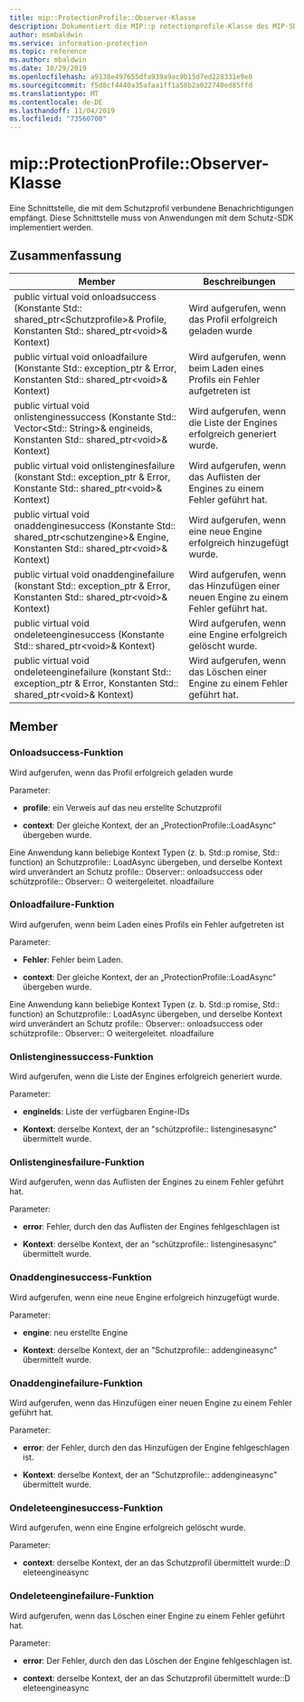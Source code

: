 ```yaml
---
title: mip::ProtectionProfile::Observer-Klasse
description: Dokumentiert die MIP::p rotectionprofile-Klasse des MIP-SDK (Microsoft Information Protection).
author: msmbaldwin
ms.service: information-protection
ms.topic: reference
ms.author: mbaldwin
ms.date: 10/29/2019
ms.openlocfilehash: a9138e497655dfa939a9ac9b15d7ed228331e9e0
ms.sourcegitcommit: f5d8cf4440a35afaa1ff1a58b2a022740ed85ffd
ms.translationtype: MT
ms.contentlocale: de-DE
ms.lasthandoff: 11/04/2019
ms.locfileid: "73560700"
---
```

# <a name="class-mipprotectionprofileobserver"></a>mip::ProtectionProfile::Observer-Klasse 
Eine Schnittstelle, die mit dem Schutzprofil verbundene Benachrichtigungen empfängt.
Diese Schnittstelle muss von Anwendungen mit dem Schutz-SDK implementiert werden.
  
## <a name="summary"></a>Zusammenfassung
 Member                        | Beschreibungen                                
--------------------------------|---------------------------------------------
public virtual void onloadsuccess (Konstante Std:: shared_ptr\<Schutzprofile\>& Profile, Konstanten Std:: shared_ptr\<void\>& Kontext)  |  Wird aufgerufen, wenn das Profil erfolgreich geladen wurde
public virtual void onloadfailure (Konstante Std:: exception_ptr & Error, Konstanten Std:: shared_ptr\<void\>& Kontext)  |  Wird aufgerufen, wenn beim Laden eines Profils ein Fehler aufgetreten ist
public virtual void onlistenginessuccess (Konstante Std:: Vector\<Std:: String\>& engineids, Konstanten Std:: shared_ptr\<void\>& Kontext)  |  Wird aufgerufen, wenn die Liste der Engines erfolgreich generiert wurde.
public virtual void onlistenginesfailure (konstant Std:: exception_ptr & Error, Konstante Std:: shared_ptr\<void\>& Kontext)  |  Wird aufgerufen, wenn das Auflisten der Engines zu einem Fehler geführt hat.
public virtual void onaddenginesuccess (Konstante Std:: shared_ptr\<schutzengine\>& Engine, Konstanten Std:: shared_ptr\<void\>& Kontext)  |  Wird aufgerufen, wenn eine neue Engine erfolgreich hinzugefügt wurde.
public virtual void onaddenginefailure (konstant Std:: exception_ptr & Error, Konstanten Std:: shared_ptr\<void\>& Kontext)  |  Wird aufgerufen, wenn das Hinzufügen einer neuen Engine zu einem Fehler geführt hat.
public virtual void ondeleteenginesuccess (Konstante Std:: shared_ptr\<void\>& Kontext)  |  Wird aufgerufen, wenn eine Engine erfolgreich gelöscht wurde.
public virtual void ondeleteenginefailure (konstant Std:: exception_ptr & Error, Konstanten Std:: shared_ptr\<void\>& Kontext)  |  Wird aufgerufen, wenn das Löschen einer Engine zu einem Fehler geführt hat.
  
## <a name="members"></a>Member
  
### <a name="onloadsuccess-function"></a>Onloadsuccess-Funktion
Wird aufgerufen, wenn das Profil erfolgreich geladen wurde

Parameter:  
* **profile**: ein Verweis auf das neu erstellte Schutzprofil


* **context**: Der gleiche Kontext, der an „ProtectionProfile::LoadAsync“ übergeben wurde.


Eine Anwendung kann beliebige Kontext Typen (z. b. Std::p romise, Std:: function) an Schutzprofile:: LoadAsync übergeben, und derselbe Kontext wird unverändert an Schutz profile:: Observer:: onloadsuccess oder schützprofile:: Observer:: O weitergeleitet. nloadfailure
  
### <a name="onloadfailure-function"></a>Onloadfailure-Funktion
Wird aufgerufen, wenn beim Laden eines Profils ein Fehler aufgetreten ist

Parameter:  
* **Fehler**: Fehler beim Laden. 


* **context**: Der gleiche Kontext, der an „ProtectionProfile::LoadAsync“ übergeben wurde.


Eine Anwendung kann beliebige Kontext Typen (z. b. Std::p romise, Std:: function) an Schutzprofile:: LoadAsync übergeben, und derselbe Kontext wird unverändert an Schutz profile:: Observer:: onloadsuccess oder schützprofile:: Observer:: O weitergeleitet. nloadfailure
  
### <a name="onlistenginessuccess-function"></a>Onlistenginessuccess-Funktion
Wird aufgerufen, wenn die Liste der Engines erfolgreich generiert wurde.

Parameter:  
* **engineIds**: Liste der verfügbaren Engine-IDs 


* **Kontext**: derselbe Kontext, der an "schützprofile:: listenginesasync" übermittelt wurde.


  
### <a name="onlistenginesfailure-function"></a>Onlistenginesfailure-Funktion
Wird aufgerufen, wenn das Auflisten der Engines zu einem Fehler geführt hat.

Parameter:  
* **error**: Fehler, durch den das Auflisten der Engines fehlgeschlagen ist 


* **Kontext**: derselbe Kontext, der an "schützprofile:: listenginesasync" übermittelt wurde.


  
### <a name="onaddenginesuccess-function"></a>Onaddenginesuccess-Funktion
Wird aufgerufen, wenn eine neue Engine erfolgreich hinzugefügt wurde.

Parameter:  
* **engine**: neu erstellte Engine 


* **Kontext**: derselbe Kontext, der an "Schutzprofile:: addengineasync" übermittelt wurde.


  
### <a name="onaddenginefailure-function"></a>Onaddenginefailure-Funktion
Wird aufgerufen, wenn das Hinzufügen einer neuen Engine zu einem Fehler geführt hat.

Parameter:  
* **error**: der Fehler, durch den das Hinzufügen der Engine fehlgeschlagen ist. 


* **Kontext**: derselbe Kontext, der an "Schutzprofile:: addengineasync" übermittelt wurde.


  
### <a name="ondeleteenginesuccess-function"></a>Ondeleteenginesuccess-Funktion
Wird aufgerufen, wenn eine Engine erfolgreich gelöscht wurde.

Parameter:  
* **context**: derselbe Kontext, der an das Schutzprofil übermittelt wurde::D eleteengineasync


  
### <a name="ondeleteenginefailure-function"></a>Ondeleteenginefailure-Funktion
Wird aufgerufen, wenn das Löschen einer Engine zu einem Fehler geführt hat.

Parameter:  
* **error**: Der Fehler, durch den das Löschen der Engine fehlgeschlagen ist. 


* **context**: derselbe Kontext, der an das Schutzprofil übermittelt wurde::D eleteengineasync

